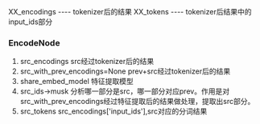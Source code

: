 XX_encodings ---- tokenizer后的结果
XX_tokens ---- tokenizer后结果中的input_ids部分



### EncodeNode
1. src_encodings src经过tokenizer后的结果
2. src_with_prev_encodings=None prev+src经过tokenizer后的结果
3. share_embed_model 特征提取模型
4. src_ids->musk 分析哪一部分是src，哪一部分对应prev。作用是对src_with_prev_encodings经过特征提取后的结果做处理，提取出src部分。
5. src_tokens src_encodings['input_ids'],src对应的分词结果